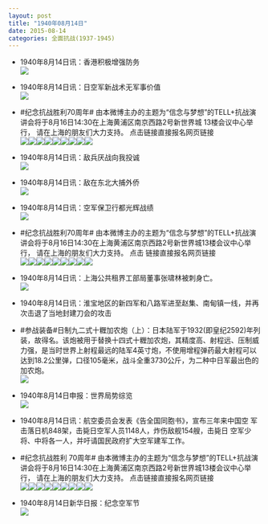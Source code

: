 ```yaml
---
layout: post
title: "1940年08月14日"
date: 2015-08-14
categories: 全面抗战(1937-1945)
---
```


<meta name="referrer" content="no-referrer" />

- 1940年8月14日讯：香港积极增强防务 <br/><img src="https://ww1.sinaimg.cn/large/aca367d8jw1ev2jd6hbesj20kj071wgw.jpg" />

- 1940年8月14日讯：日空军新战术无军事价值 <br/><img src="https://ww1.sinaimg.cn/large/aca367d8jw1ev2hmr7fs2j20hu06m765.jpg" />

- #纪念抗战胜利70周年# 由本微博主办的主题为“信念与梦想”的TELL+抗战演讲会将于8月16日14:30在上海黄浦区南京西路2号新世界城 13楼会议中心举行， 请在上海的朋友们大力支持。 点击链接直接报名网页链接 <br/><img src="https://ww3.sinaimg.cn/large/aca367d8jw1ev2g6omjihj204e064jrb.jpg" /><img src="https://ww4.sinaimg.cn/large/aca367d8jw1ev2g6or53bj204504qq2s.jpg" /><img src="https://ww2.sinaimg.cn/large/aca367d8jw1ev2g6oyzkjj208209ujrk.jpg" /><img src="https://ww4.sinaimg.cn/large/aca367d8jw1ev2g6p14ugj20b40eyq3h.jpg" /><img src="https://ww4.sinaimg.cn/large/aca367d8jw1ev2g6p9r5vj21kw11xgq9.jpg" /><img src="https://ww2.sinaimg.cn/large/aca367d8jw1ev2g6pl2gjj207x0bljrp.jpg" /><img src="https://ww2.sinaimg.cn/large/aca367d8jw1ev2g6pno19j20ku0xc7cr.jpg" /><img src="https://ww2.sinaimg.cn/large/aca367d8jw1ev2g6pujo1j20ci07rwfn.jpg" /><img src="https://ww2.sinaimg.cn/large/aca367d8jw1ev2g6pwdb2j209g0c474w.jpg" />

- 1940年8月14日讯：敌兵厌战向我投诚 <br/><img src="https://ww4.sinaimg.cn/large/aca367d8jw1ev2fwbnww7j20be06ht9b.jpg" />

- 1940年8月14日讯：敌在东北大捕外侨 <br/><img src="https://ww4.sinaimg.cn/large/aca367d8jw1ev2e5yor5fj209j06bjrv.jpg" />

- 1940年8月14日讯：空军保卫行都光辉战绩 <br/><img src="https://ww1.sinaimg.cn/large/aca367d8jw1ev28ylnh5uj20jz181ani.jpg" />

- #纪念抗战胜利70周年# 由本微博主办的主题为“信念与梦想”的TELL+抗战演讲会将于8月16日14:30在上海黄浦区南京西路2号新世界城13楼会议中心举行， 请在上海的朋友们大力支持。 点击 链接直接报名网页链接 <br/><img src="https://ww1.sinaimg.cn/large/aca367d8jw1ev20kuk5nrj20ci08ddgf.jpg" /><img src="https://ww4.sinaimg.cn/large/aca367d8jw1ev20kuohivj20a005yjrp.jpg" /><img src="https://ww2.sinaimg.cn/large/aca367d8jw1ev20kusssuj20a00600sy.jpg" /><img src="https://ww3.sinaimg.cn/large/aca367d8jw1ev20kuu3otj20g9099q40.jpg" /><img src="https://ww4.sinaimg.cn/large/aca367d8jw1ev20kv6dixj21kw11xgq9.jpg" /><img src="https://ww3.sinaimg.cn/large/aca367d8jw1ev20kvbm5oj20al0dj0tk.jpg" /><img src="https://ww3.sinaimg.cn/large/aca367d8jw1ev20kvefq5j20dw0dwta6.jpg" /><img src="https://ww1.sinaimg.cn/large/aca367d8jw1ev20kvjgvmj206o0at0st.jpg" /><img src="https://ww1.sinaimg.cn/large/aca367d8jw1ev20kvzru8j20b40f6jt7.jpg" />

- 1940年8月14日讯：上海公共租界工部局董事张啸林被刺身亡。 <br/><img src="https://ww4.sinaimg.cn/large/aca367d8jw1ev20ah1uncj20c8225gvf.jpg" />

- 1940年8月14日讯：淮宝地区的新四军和八路军进至赵集、南甸镇一线，并再次击退了当地封建刀会的攻击 

- #参战装备#日制九二式十糎加农炮（上）：日本陆军于1932(即皇纪2592)年列装，故得名。该炮被用于替换十四式十糎加农炮，其精度高、射程远、压制威力强，是当时世界上射程最远的陆军4英寸炮，不使用增程弹药最大射程可以达到18.2公里弹，口径105毫米，战斗全重3730公斤，为二种中日军最出色的加农炮。 <br/><img src="https://ww4.sinaimg.cn/large/aca367d8jw1ev1wtlj8hyj20a40rq795.jpg" />

- 1940年8月14日申报：世界局势综览 <br/><img src="https://ww2.sinaimg.cn/large/aca367d8jw1ev1v38tuiwj20m10ypas1.jpg" />

- 1940年8月14日讯：航空委员会发表《告全国同胞书》，宣布三年来中国空 军击落日机848架，击毙日空军人员1148人，炸伤敌舰154艘，击毙日 空军少将、中将各一人，并吁请国民政府扩大空军建军工作。 

- #纪念抗战胜利 70周年# 由本微博主办的主题为“信念与梦想”的TELL+抗战演讲会将于8月16日14:30在上海黄浦区南京西路2号新世界城13楼会议中心举行， 请在上海的朋友们大力支持。 点击链接直接报名网页链接 <br/><img src="https://ww4.sinaimg.cn/large/aca367d8jw1ev1rwquqirj209g0dwaaz.jpg" /><img src="https://ww2.sinaimg.cn/large/aca367d8jw1ev1rwqtz6cj20dd0go753.jpg" /><img src="https://ww2.sinaimg.cn/large/aca367d8jw1ev1rwqwp1lj20go0llta8.jpg" /><img src="https://ww1.sinaimg.cn/large/aca367d8jw1ev1rwqz84tj208c05gdfw.jpg" /><img src="https://ww4.sinaimg.cn/large/aca367d8jw1ev1rwr6d1gj21kw11xgq9.jpg" /><img src="https://ww3.sinaimg.cn/large/aca367d8jw1ev1rwr8fv9j208c05ddfz.jpg" /><img src="https://ww4.sinaimg.cn/large/aca367d8jw1ev1rwrcyqjj20ak06cwey.jpg" /><img src="https://ww1.sinaimg.cn/large/aca367d8jw1ev1rwrdtlqj20ak06nwf8.jpg" /><img src="https://ww2.sinaimg.cn/large/aca367d8jw1ev1rwri6ojg20dw09ggpc.gif" />

- 1940年8月14日新华日报：纪念空军节 <br/><img src="https://ww2.sinaimg.cn/large/aca367d8jw1ev1rma73f7j212r0i8tes.jpg" />

